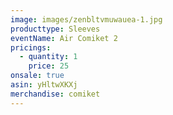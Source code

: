 ```yaml
---
image: images/zenbltvmuwauea-1.jpg
producttype: Sleeves
eventName: Air Comiket 2
pricings:
  - quantity: 1
    price: 25
onsale: true
asin: yHltwXKXj
merchandise: comiket
---
```

